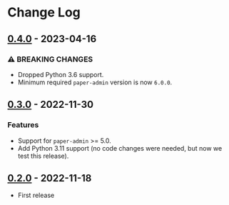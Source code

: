 # Change Log

## [0.4.0](https://github.com/dldevinc/paper-jsoneditor/tree/v0.4.0) - 2023-04-16

### ⚠ BREAKING CHANGES

-   Dropped Python 3.6 support.
-   Minimum required `paper-admin` version is now `6.0.0`.

## [0.3.0](https://github.com/dldevinc/paper-jsoneditor/tree/v0.3.0) - 2022-11-30

### Features

-   Support for `paper-admin` >= 5.0.
-   Add Python 3.11 support (no code changes were needed, but now we test this release).

## [0.2.0](https://github.com/dldevinc/paper-jsoneditor/tree/v0.1.1) - 2022-11-18

-   First release
